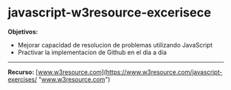 # javascript-w3resource-excerisece


**Objetivos:**
 - Mejorar capacidad de resolucion de problemas utilizando JavaScript 
 - Practivar la implementacion de Github en el dia a dia
 
 

------------
**Recurso:**
[www.w3resource.com](https://www.w3resource.com/javascript-exercises/ "www.w3resource.com")


 
